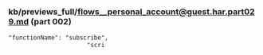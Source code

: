### kb/previews_full/flows__personal_account@guest.har.part029.md (part 002)

```md
"functionName": "subscribe",
                      "scri
```

```
